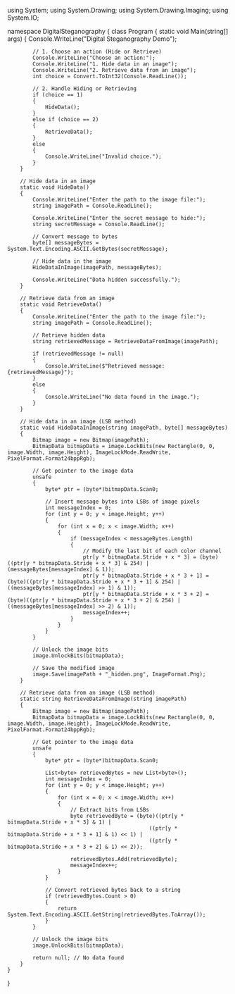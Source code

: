 using System;
using System.Drawing;
using System.Drawing.Imaging;
using System.IO;

namespace DigitalSteganography
{
    class Program
    {
        static void Main(string[] args)
        {
            Console.WriteLine("Digital Steganography Demo");

            // 1. Choose an action (Hide or Retrieve)
            Console.WriteLine("Choose an action:");
            Console.WriteLine("1. Hide data in an image");
            Console.WriteLine("2. Retrieve data from an image");
            int choice = Convert.ToInt32(Console.ReadLine());

            // 2. Handle Hiding or Retrieving
            if (choice == 1)
            {
                HideData();
            }
            else if (choice == 2)
            {
                RetrieveData();
            }
            else
            {
                Console.WriteLine("Invalid choice.");
            }
        }

        // Hide data in an image
        static void HideData()
        {
            Console.WriteLine("Enter the path to the image file:");
            string imagePath = Console.ReadLine();

            Console.WriteLine("Enter the secret message to hide:");
            string secretMessage = Console.ReadLine();

            // Convert message to bytes
            byte[] messageBytes = System.Text.Encoding.ASCII.GetBytes(secretMessage);

            // Hide data in the image
            HideDataInImage(imagePath, messageBytes);

            Console.WriteLine("Data hidden successfully.");
        }

        // Retrieve data from an image
        static void RetrieveData()
        {
            Console.WriteLine("Enter the path to the image file:");
            string imagePath = Console.ReadLine();

            // Retrieve hidden data
            string retrievedMessage = RetrieveDataFromImage(imagePath);

            if (retrievedMessage != null)
            {
                Console.WriteLine($"Retrieved message: {retrievedMessage}");
            }
            else
            {
                Console.WriteLine("No data found in the image.");
            }
        }

        // Hide data in an image (LSB method)
        static void HideDataInImage(string imagePath, byte[] messageBytes)
        {
            Bitmap image = new Bitmap(imagePath);
            BitmapData bitmapData = image.LockBits(new Rectangle(0, 0, image.Width, image.Height), ImageLockMode.ReadWrite, PixelFormat.Format24bppRgb);

            // Get pointer to the image data
            unsafe
            {
                byte* ptr = (byte*)bitmapData.Scan0;

                // Insert message bytes into LSBs of image pixels
                int messageIndex = 0;
                for (int y = 0; y < image.Height; y++)
                {
                    for (int x = 0; x < image.Width; x++)
                    {
                        if (messageIndex < messageBytes.Length)
                        {
                            // Modify the last bit of each color channel
                            ptr[y * bitmapData.Stride + x * 3] = (byte)((ptr[y * bitmapData.Stride + x * 3] & 254) | (messageBytes[messageIndex] & 1));
                            ptr[y * bitmapData.Stride + x * 3 + 1] = (byte)((ptr[y * bitmapData.Stride + x * 3 + 1] & 254) | ((messageBytes[messageIndex] >> 1) & 1));
                            ptr[y * bitmapData.Stride + x * 3 + 2] = (byte)((ptr[y * bitmapData.Stride + x * 3 + 2] & 254) | ((messageBytes[messageIndex] >> 2) & 1));
                            messageIndex++;
                        }
                    }
                }
            }

            // Unlock the image bits
            image.UnlockBits(bitmapData);

            // Save the modified image
            image.Save(imagePath + "_hidden.png", ImageFormat.Png);
        }

        // Retrieve data from an image (LSB method)
        static string RetrieveDataFromImage(string imagePath)
        {
            Bitmap image = new Bitmap(imagePath);
            BitmapData bitmapData = image.LockBits(new Rectangle(0, 0, image.Width, image.Height), ImageLockMode.ReadWrite, PixelFormat.Format24bppRgb);

            // Get pointer to the image data
            unsafe
            {
                byte* ptr = (byte*)bitmapData.Scan0;

                List<byte> retrievedBytes = new List<byte>();
                int messageIndex = 0;
                for (int y = 0; y < image.Height; y++)
                {
                    for (int x = 0; x < image.Width; x++)
                    {
                        // Extract bits from LSBs
                        byte retrievedByte = (byte)((ptr[y * bitmapData.Stride + x * 3] & 1) |
                                                 ((ptr[y * bitmapData.Stride + x * 3 + 1] & 1) << 1) |
                                                 ((ptr[y * bitmapData.Stride + x * 3 + 2] & 1) << 2));

                        retrievedBytes.Add(retrievedByte);
                        messageIndex++;
                    }
                }

                // Convert retrieved bytes back to a string
                if (retrievedBytes.Count > 0)
                {
                    return System.Text.Encoding.ASCII.GetString(retrievedBytes.ToArray());
                }
            }

            // Unlock the image bits
            image.UnlockBits(bitmapData);

            return null; // No data found
        }
    }
}
